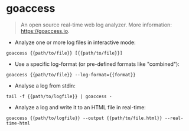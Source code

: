 # goaccess

> An open source real-time web log analyzer.
> More information: <https://goaccess.io>.

- Analyze one or more log files in interactive mode:

`goaccess {{path/to/file}} [{{path/to/file}}]`

- Use a specific log-format (or pre-defined formats like "combined"):

`goaccess {{path/to/file}} --log-format={{format}}`

- Analyse a log from stdin:

`tail -f {{path/to/logfile}} | goaccess -`

- Analyze a log and write it to an HTML file in real-time:

`goaccess {{path/to/logfile}} --output {{path/to/file.html}} --real-time-html`
